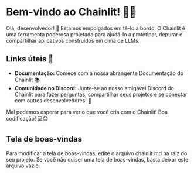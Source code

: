 # Bem-vindo ao Chainlit! 🚀🤖

Olá, desenvolvedor! 👋 Estamos empolgados em tê-lo a bordo. O Chainlit é uma ferramenta poderosa projetada para ajudá-lo a prototipar, depurar e compartilhar aplicativos construídos em cima de LLMs.

## Links úteis 🔗

- **Documentação:** Comece com a nossa abrangente Documentação do Chainlit 📚
- **Comunidade no Discord:** Junte-se ao nosso amigável Discord do Chainlit para fazer perguntas, compartilhar seus projetos e se conectar com outros desenvolvedores! 💬

Mal podemos esperar para ver o que você cria com o Chainlit! Boa codificação! 💻😊

## Tela de boas-vindas

Para modificar a tela de boas-vindas, edite o arquivo chainlit.md
 na raiz do seu projeto. Se você não quiser uma tela de boas-vindas, basta deixar este arquivo vazio.